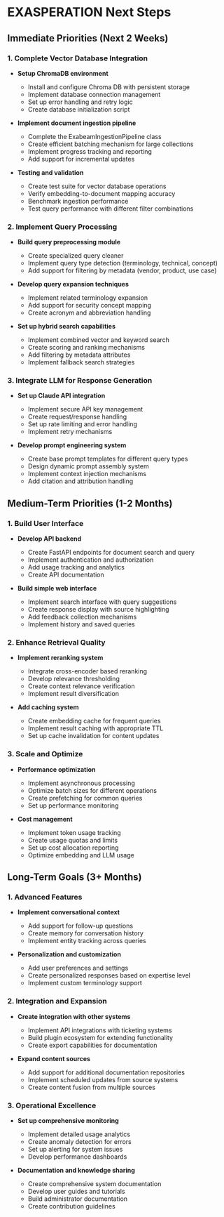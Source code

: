 # EXASPERATION Next Steps

## Immediate Priorities (Next 2 Weeks)

### 1. Complete Vector Database Integration
- **Setup ChromaDB environment**
  - Install and configure Chroma DB with persistent storage
  - Implement database connection management
  - Set up error handling and retry logic
  - Create database initialization script

- **Implement document ingestion pipeline**
  - Complete the ExabeamIngestionPipeline class
  - Create efficient batching mechanism for large collections
  - Implement progress tracking and reporting
  - Add support for incremental updates

- **Testing and validation**
  - Create test suite for vector database operations
  - Verify embedding-to-document mapping accuracy
  - Benchmark ingestion performance
  - Test query performance with different filter combinations

### 2. Implement Query Processing

- **Build query preprocessing module**
  - Create specialized query cleaner
  - Implement query type detection (terminology, technical, concept)
  - Add support for filtering by metadata (vendor, product, use case)

- **Develop query expansion techniques**
  - Implement related terminology expansion
  - Add support for security concept mapping
  - Create acronym and abbreviation handling

- **Set up hybrid search capabilities**
  - Implement combined vector and keyword search
  - Create scoring and ranking mechanisms
  - Add filtering by metadata attributes
  - Implement fallback search strategies

### 3. Integrate LLM for Response Generation

- **Set up Claude API integration**
  - Implement secure API key management
  - Create request/response handling
  - Set up rate limiting and error handling
  - Implement retry mechanisms

- **Develop prompt engineering system**
  - Create base prompt templates for different query types
  - Design dynamic prompt assembly system
  - Implement context injection mechanisms
  - Add citation and attribution handling

## Medium-Term Priorities (1-2 Months)

### 1. Build User Interface

- **Develop API backend**
  - Create FastAPI endpoints for document search and query
  - Implement authentication and authorization
  - Add usage tracking and analytics
  - Create API documentation

- **Build simple web interface**
  - Implement search interface with query suggestions
  - Create response display with source highlighting
  - Add feedback collection mechanisms
  - Implement history and saved queries

### 2. Enhance Retrieval Quality

- **Implement reranking system**
  - Integrate cross-encoder based reranking
  - Develop relevance thresholding
  - Create context relevance verification
  - Implement result diversification

- **Add caching system**
  - Create embedding cache for frequent queries
  - Implement result caching with appropriate TTL
  - Set up cache invalidation for content updates

### 3. Scale and Optimize

- **Performance optimization**
  - Implement asynchronous processing
  - Optimize batch sizes for different operations
  - Create prefetching for common queries
  - Set up performance monitoring

- **Cost management**
  - Implement token usage tracking
  - Create usage quotas and limits
  - Set up cost allocation reporting
  - Optimize embedding and LLM usage

## Long-Term Goals (3+ Months)

### 1. Advanced Features

- **Implement conversational context**
  - Add support for follow-up questions
  - Create memory for conversation history
  - Implement entity tracking across queries

- **Personalization and customization**
  - Add user preferences and settings
  - Create personalized responses based on expertise level
  - Implement custom terminology support

### 2. Integration and Expansion

- **Create integration with other systems**
  - Implement API integrations with ticketing systems
  - Build plugin ecosystem for extending functionality
  - Create export capabilities for documentation

- **Expand content sources**
  - Add support for additional documentation repositories
  - Implement scheduled updates from source systems
  - Create content fusion from multiple sources

### 3. Operational Excellence

- **Set up comprehensive monitoring**
  - Implement detailed usage analytics
  - Create anomaly detection for errors
  - Set up alerting for system issues
  - Develop performance dashboards

- **Documentation and knowledge sharing**
  - Create comprehensive system documentation
  - Develop user guides and tutorials
  - Build administrator documentation
  - Create contribution guidelines